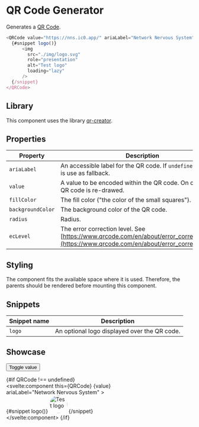 <script lang="ts">
    import { browser } from "$app/environment";
    import type { Component } from "svelte";
    import { onMount } from "svelte";
    import icpRounded from "$docs/assets/icp-rounded.svg";

    let QRCode: Component | undefined = undefined;

    onMount(async () => {
        if (!browser) {
            return;
        }

        QRCode = (await import("../../../../lib/components/QRCode.svelte")).default;
    });

    const NNS = "https://nns.ic0.app/";
    const II = "https://identity.ic0.app/";

    let value = NNS;

    const toggle = () => value = value === NNS ? II : NNS; 
</script>

# QR Code Generator

Generates a [QR Code](https://www.qrcode.com/).

```javascript
<QRCode value="https://nns.ic0.app/" ariaLabel="Network Nervous System">
  {#snippet logo()}
      <img
        src="./img/logo.svg"
        role="presentation"
        alt="Test logo"
        loading="lazy"
      />
  {/snippet}
</QRCode>
```

## Library

This component uses the library [qr-creator](https://github.com/nimiq/qr-creator).

## Properties

| Property          | Description                                                                                                                                     | Type                     | Default     |
| ----------------- | ----------------------------------------------------------------------------------------------------------------------------------------------- | ------------------------ | ----------- |
| `ariaLabel`       | An accessible label for the QR code. If `undefined` the `value` is use as fallback.                                                             | `string` or `undefined`  | `undefined` |
| `value`           | A value to be encoded within the QR code. On change the QR code is re-drawed.                                                                   | `string`                 |             |
| `fillColor`       | The fill color ("the color of the small squares").                                                                                              | `string`                 | `black`     |
| `backgroundColor` | The background color of the QR code.                                                                                                            | `string`                 | `white`     |
| `radius`          | Radius.                                                                                                                                         | `number`                 | `0`         |
| `ecLevel`         | The error correction level. See [https://www.qrcode.com/en/about/error_correction.html](https://www.qrcode.com/en/about/error_correction.html). | `L` or `M` or `Q` or `H` | `H`         |

## Styling

The component fits the available space where it is used. Therefore, the parents should be rendered before mounting this component.

## Snippets

| Snippet name | Description                                  |
|--------------| -------------------------------------------- |
| `logo`       | An optional logo displayed over the QR code. |

## Showcase

<div data-tid="showcase" style="max-width: 30vw">

<button class="primary" on:click={toggle} style="margin: 0 0 var(--padding-2x);" data-tid="qr-code-toggle">Toggle value</button>

{#if QRCode !== undefined}
<svelte:component this={QRCode} {value} ariaLabel="Network Nervous System" >
{#snippet logo()}
<img
        src={icpRounded}
        role="presentation"
        alt="Test logo"
        loading="lazy"
        style="width: 5vw; height: 5vw; background: var(--secondary); color: var(--secondary-contrast); padding: var(--padding-2x); border-radius: 50%;"
      />
{/snippet}
</svelte:component>
{/if}

</div>
